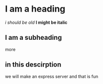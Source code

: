 # I am a heading

_i should be old_
**I might be italic** 
## I am a subheading 
 
 more

 ##  in this descirption

 we will make an express server and that is fun
 